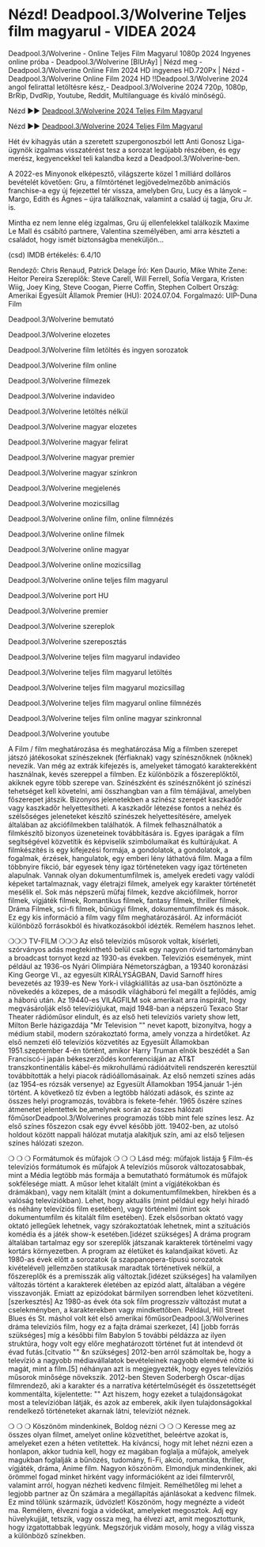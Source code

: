 # Nézd! Deadpool.3/Wolverine Teljes film magyarul - VIDEA 2024

Deadpool.3/Wolverine - Online Teljes Film Magyarul 1080p 2024 Ingyenes online próba - Deadpool.3/Wolverine [BlUrAy] | Nézd meg - Deadpool.3/Wolverine Online Film 2024 HD ingyenes HD.720Px | Nézd - Deadpool.3/Wolverine Online Film 2024 HD !!Deadpool.3/Wolverine 2024 angol felirattal letöltésre kész,- Deadpool.3/Wolverine 2024 720p, 1080p, BrRip, DvdRip, Youtube, Reddit, Multilanguage és kiváló minőségű.

Nézd ►► [Deadpool.3/Wolverine 2024 Teljes Film Magyarul](https://inflix.site/hu/movie/533535/deadpool-wolverine)

Nézd ►► [Deadpool.3/Wolverine 2024 Teljes Film Magyarul](https://inflix.site/hu/movie/533535/deadpool-wolverine)

Hét év kihagyás után a szeretett szupergonoszból lett Anti Gonosz Liga-ügynök izgalmas visszatérést tesz a sorozat legújabb részében, és egy merész, kegyencekkel teli kalandba kezd a Deadpool.3/Wolverine-ben.

A 2022-es Minyonok elképesztő, világszerte közel 1 milliárd dolláros bevételét követően: Gru, a filmtörténet legjövedelmezőbb animációs franchise-a egy új fejezettel tér vissza, amelyben Gru, Lucy és a lányok – Margo, Edith és Ágnes – újra találkoznak, valamint a család új tagja, Gru Jr. is.

Mintha ez nem lenne elég izgalmas, Gru új ellenfelekkel találkozik Maxime Le Mall és csábító partnere, Valentina személyében, ami arra készteti a családot, hogy ismét biztonságba meneküljön...

(csd)
IMDB értékelés: 6.4/10

Rendező: Chris Renaud, Patrick Delage
Író: Ken Daurio, Mike White
Zene: Heitor Pereira
Szereplők: Steve Carell, Will Ferrell, Sofía Vergara, Kristen Wiig, Joey King, Steve Coogan, Pierre Coffin, Stephen Colbert
Ország: Amerikai Egyesült Államok
Premier (HU): 2024.07.04.
Forgalmazó: UIP-Duna Film

Deadpool.3/Wolverine bemutató

Deadpool.3/Wolverine elozetes

Deadpool.3/Wolverine film letöltés és ingyen sorozatok

Deadpool.3/Wolverine film online

Deadpool.3/Wolverine filmezek

Deadpool.3/Wolverine indavideo

Deadpool.3/Wolverine letöltés nélkül

Deadpool.3/Wolverine magyar elozetes

Deadpool.3/Wolverine magyar felirat

Deadpool.3/Wolverine magyar premier

Deadpool.3/Wolverine magyar szinkron

Deadpool.3/Wolverine megjelenés

Deadpool.3/Wolverine mozicsillag

Deadpool.3/Wolverine online film, online filmnézés

Deadpool.3/Wolverine online filmek

Deadpool.3/Wolverine online magyar

Deadpool.3/Wolverine online mozicsillag

Deadpool.3/Wolverine online teljes film magyarul

Deadpool.3/Wolverine port HU

Deadpool.3/Wolverine premier

Deadpool.3/Wolverine szereplok

Deadpool.3/Wolverine szereposztás

Deadpool.3/Wolverine teljes film magyarul indavideo

Deadpool.3/Wolverine teljes film magyarul letöltés

Deadpool.3/Wolverine teljes film magyarul mozicsillag

Deadpool.3/Wolverine teljes film magyarul online filmnézés

Deadpool.3/Wolverine teljes film online magyar szinkronnal

Deadpool.3/Wolverine youtube

A Film / film meghatározása és meghatározása
Míg a filmben szerepet játszó játékosokat színészeknek (férfiaknak) vagy színésznőknek (nőknek) nevezik. Van még az extrák kifejezés is, amelyeket támogató karakterekként használnak, kevés szereppel a filmben. Ez különbözik a főszereplőktől, akiknek egyre több szerepe van. Színészként és színésznőként jó színészi tehetséget kell követelni, ami összhangban van a film témájával, amelyben főszerepet játszik. Bizonyos jelenetekben a színész szerepét kaszkadőr vagy kaszkadőr helyettesítheti. A kaszkadőr létezése fontos a nehéz és szélsőséges jeleneteket készítő színészek helyettesítésére, amelyek általában az akciófilmekben találhatók.
A filmek felhasználhatók a filmkészítő bizonyos üzeneteinek továbbítására is. Egyes iparágak a film segítségével közvetítik és képviselik szimbólumaikat és kultúrájukat. A filmkészítés is egy kifejezési formája, a gondolatok, a gondolatok, a fogalmak, érzések, hangulatok, egy emberi lény láthatóvá film. Maga a film többnyire fikció, bár egyesek tény igaz történeteken vagy igaz történeten alapulnak.
Vannak olyan dokumentumfilmek is, amelyek eredeti vagy valódi képeket tartalmaznak, vagy életrajzi filmek, amelyek egy karakter történetét mesélik el. Sok más népszerű műfaj filmek, kezdve akciófilmek, horror filmek, vígjáték filmek, Romantikus filmek, fantasy filmek, thriller filmek, Dráma Filmek, sci-fi filmek, bűnügyi filmek, dokumentumfilmek és mások.
Ez egy kis információ a film vagy film meghatározásáról. Az információt különböző forrásokból és hivatkozásokból idézték. Remélem hasznos lehet.

❍❍❍ TV-FILM ❍❍❍
Az első televíziós műsorok voltak, kísérleti, szórványos adás megtekinthető belül csak egy nagyon rövid tartományban a broadcast tornyot kezd az 1930-as években. Televíziós események, mint például az 1936-os Nyári Olimpiára Németországban, a 19340 koronázási King George VI., az egyesült KIRÁLYSÁGBAN, David Sarnoff híres bevezetés az 1939-es New York-i világkiállítás az usa-ban ösztönözte a növekedés a közepes, de a második világháború fel megállt a fejlődés, amíg a háború után. Az 19440-es VILÁGFILM sok amerikait arra inspirált, hogy megvásárolják első televíziójukat, majd 1948-ban a népszerű Texaco Star Theater rádióműsor elindult, és az első heti televíziós variety show lett, Milton Berle házigazdája "Mr Television "" nevet kapott, bizonyítva, hogy a médium stabil, modern szórakoztató forma, amely vonzza a hirdetőket. Az első nemzeti élő televíziós közvetítés az Egyesült Államokban 1951.szeptember 4-én történt, amikor Harry Truman elnök beszédét a San Franciscó-i japán békeszerződés konferenciáján az AT&T transzkontinentális kábel-és mikrohullámú rádióátviteli rendszerén keresztül továbbították a helyi piacok rádióállomásainak.
Az első nemzeti színes adás (az 1954-es rózsák versenye) az Egyesült Államokban 1954.január 1-jén történt. A következő tíz évben a legtöbb hálózati adások, és szinte az összes helyi programozás, továbbra is fekete-fehér. 1965 őszére színes átmenetet jelentettek be,amelynek során az összes hálózati főműsorDeadpool.3/Wolverines programozás több mint fele színes lesz. Az első színes főszezon csak egy évvel később jött. 19402-ben, az utolsó holdout között nappali hálózat mutatja alakítjuk szín, ami az első teljesen színes hálózati szezon.

❍ ❍ ❍ Formátumok és műfajok ❍ ❍ ❍
Lásd még: műfajok listája § Film-és televíziós formátumok és műfajok
A televíziós műsorok változatosabbak, mint a Média legtöbb más formája a bemutatható formátumok és műfajok sokfélesége miatt. A műsor lehet kitalált (mint a vígjátékokban és drámákban), vagy nem kitalált (mint a dokumentumfilmekben, hírekben és a valóság televíziókban). Lehet, hogy aktuális (mint például egy helyi híradó és néhány televíziós film esetében), vagy történelmi (mint sok dokumentumfilm és kitalált film esetében). Ezek elsősorban oktató vagy oktató jellegűek lehetnek, vagy szórakoztatóak lehetnek, mint a szituációs komédia és a játék show-k esetében.[idézet szükséges]
A dráma program általában tartalmaz egy sor szereplők játszanak karakterek történelmi vagy kortárs környezetben. A program az életüket és kalandjaikat követi. Az 1980-as évek előtt a sorozatok (a szappanopera-típusú sorozatok kivételével) jellemzően statikusak maradtak történetívek nélkül, a főszereplők és a premisszák alig változtak.[idézet szükséges] ha valamilyen változás történt a karakterek életében az epizód alatt, általában a végére visszavonják. Emiatt az epizódokat bármilyen sorrendben lehet közvetíteni.[szerkesztés] Az 1980-as évek óta sok film progresszív változást mutat a cselekményben, a karakterekben vagy mindkettőben. Például, Hill Street Blues és St. máshol volt két első amerikai főműsorDeadpool.3/Wolverines dráma televíziós film, hogy ez a fajta drámai szerkezet, [4] [jobb forrás szükséges] míg a későbbi film Babylon 5 további példázza az ilyen struktúra, hogy volt egy előre meghatározott történet fut át intendevd öt évad futás.[citvatio "" &n szükséges]
2012-ben arról számoltak be, hogy a televízió a nagyobb médiavállalatok bevételeinek nagyobb elemévé nőtte ki magát, mint a film.[5] néhányan azt is megjegyezték, hogy egyes televíziós műsorok minősége növekszik. 2012-ben Steven Soderbergh Oscar-díjas filmrendező, aki a karakter és a narratíva kétértelműségét és összetettségét kommentálta, kijelentette: "" Azt hiszem, hogy ezeket a tulajdonságokat most a televízióban látják, és azok az emberek, akik ilyen tulajdonságokkal rendelkező történeteket akarnak látni, televíziót néznek.

❍ ❍ ❍ Köszönöm mindenkinek, Boldog nézni ❍ ❍ ❍
Keresse meg az összes olyan filmet, amelyet online közvetíthet, beleértve azokat is, amelyeket ezen a héten vetítettek. Ha kíváncsi, hogy mit lehet nézni ezen a honlapon, akkor tudnia kell, hogy ez magában foglalja a műfajok, amelyek magukban foglalják a bűnözés, tudomány, fi-Fi, akció, romantika, thriller, vígjáték, dráma, Anime film.
Nagyon köszönöm. Elmondjuk mindenkinek, aki örömmel fogad minket hírként vagy információként az idei filmtervről, valamint arról, hogyan nézheti kedvenc filmjeit. Remélhetőleg mi lehet a legjobb partner az Ön számára a megállapítás ajánlásokat a kedvenc filmek. Ez mind tőlünk származik, üdvözlet!
Köszönöm, hogy megnézte a videót ma.
Remélem, élvezni fogja a videókat, amelyeket megosztok. Adj egy hüvelykujját, tetszik, vagy ossza meg, ha élvezi azt, amit megosztottunk, hogy izgatottabbak legyünk.
Megszórjuk vidám mosoly, hogy a világ vissza a különböző színekben. 
